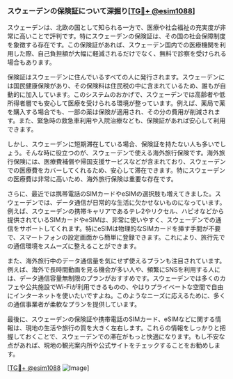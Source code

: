 ### スウェーデンの保険証について深掘り[[TG💪+ @esim1088](https://t.me/s/esim1088)]

スウェーデンは、北欧の国として知られる一方で、医療や社会福祉の充実度が非常に高いことで評判です。特にスウェーデンの保険証は、その国の社会保障制度を象徴する存在です。この保険証があれば、スウェーデン国内での医療機関を利用した際、自己負担額が大幅に軽減されるだけでなく、無料で診察を受けられる場合もあります。

保険証はスウェーデンに住んでいるすべての人に発行されます。スウェーデンには国民健康保険があり、その保険料は住民税の中に含まれているため、誰もが自動的に加入しています。このシステムのおかげで、スウェーデンでは高齢者や低所得者層でも安心して医療を受けられる環境が整っています。例えば、薬局で薬を購入する場合でも、一部の薬は保険が適用され、その分の費用が削減されます。また、緊急時の救急車利用や入院治療なども、保険証があれば安心して利用できます。

しかし、スウェーデンに短期滞在している場合、保険証を持たない人も多いでしょう。そんな時に役立つのが、スウェーデンで使える海外旅行保険です。海外旅行保険には、医療費補償や帰国支援サービスなどが含まれており、スウェーデンでの医療費をカバーしてくれるため、安心して滞在できます。特にスウェーデンの医療費は非常に高いため、海外旅行保険は重要な存在です。

さらに、最近では携帯電話のSIMカードやeSIMの選択肢も増えてきました。スウェーデンでは、データ通信が日常的な生活に欠かせないものになっています。例えば、スウェーデンの携帯キャリアであるテレ2やリクセル、ハピオなどから提供されているSIMカードやeSIMは、非常に使いやすく、スウェーデンでの通信をサポートしてくれます。特にeSIMは物理的なSIMカードを挿す手間が不要で、スマートフォンの設定画面から簡単に登録できます。これにより、旅行先での通信環境をスムーズに整えることができます。

また、海外旅行中のデータ通信量を気にせず使えるプランも注目されています。例えば、海外で長時間動画を見る機会が多い人や、頻繁にSNSを利用する人には、データ通信容量無制限のプランがおすすめです。スウェーデンでは多くのカフェや公共施設でWi-Fiが利用できるものの、やはりプライベートな空間で自由にインターネットを使いたいですよね。このようなニーズに応えるために、多くの通信事業者が柔軟なプランを提供しています。

最後に、スウェーデンの保険証や携帯電話のSIMカード、eSIMなどに関する情報は、現地の生活や旅行の質を大きく左右します。これらの情報をしっかりと把握しておくことで、スウェーデンでの滞在がもっと快適になります。もし不安な点があれば、現地の観光案内所や公式サイトをチェックすることをお勧めします。

[[TG💪+ @esim1088](https://t.me/s/esim1088) ![Image](https://i.postimg.cc/Y0z9fWf4/image.png)]
